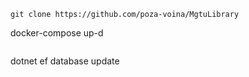 ```
git clone https://github.com/poza-voina/MgtuLibrary
```
docker-compose up-d
```
```
dotnet ef database update
```
